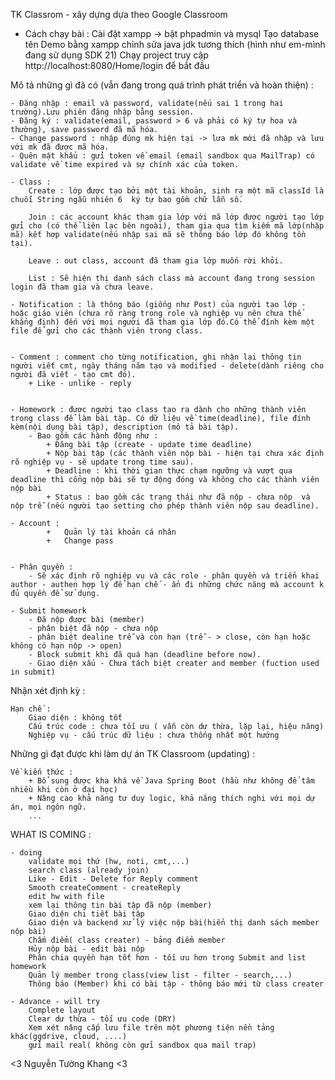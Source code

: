 TK Classrom - xây dựng dựa theo Google Classroom

- Cách chạy bài :
    Cài đặt xampp -> bật phpadmin và mysql 
    Tạo database tên Demo bằng xampp
    chỉnh sửa java jdk tương thích (hình như em-mình đang sử dụng SDK 21)
    Chạy project 
    truy cập http://localhost:8080/Home/login để bắt đầu
 
Mô tả những gì đã có (vẫn đang trong quá trình phát triển và hoàn thiện) :


    - Đăng nhập : email và password, validate(nếu sai 1 trong hai trường).Lưu phiên đăng nhập bằng session.
    - Đăng ký : validate(email, password > 6 và phải có ký tự hoa và thường), save password đã mã hóa.
    - Change password : nhập đúng mk hiện tại -> lưa mk mới đã nhập và lưu với mk đã được mã hóa.
    - Quên mật khẩu : gửi token về email (email sandbox qua MailTrap) có validate về time expired và sự chính xác của token.

    - Class : 
        Create : lớp được tạo bởi một tài khoản, sinh ra một mã classId là chuỗi String ngẫu nhiên 6  ký tự bao gồm chữ lẫn số.

        Join : các account khác tham gia lớp với mã lớp được người tạo lớp gửi cho (có thể liên lạc bên ngoài), tham gia qua tìm kiếm mã lớp(nhập mã) kết hợp validate(nếu nhập sai mã sẽ thông báo lớp đó không tồn tại).

        Leave : out class, account đã tham gia lớp muốn rời khỏi.

        List : Sẽ hiện thị danh sách class mà account đang trong session login đã tham gia và chưa leave.

    - Notification : là thông báo (giống như Post) của người tạo lớp - hoặc giáo viên (chưa rõ ràng trong role và nghiệp vụ nên chưa thể khẳng định) đến với mọi người đã tham gia lớp đó.Có thể đính kèm một file để gửi cho các thành viên trong class.
    

    - Comment : comment cho từng notification, ghi nhận lại thông tin người viết cmt, ngày tháng năm tạo và modified - delete(dành riêng cho người đã viết - tạo cmt đó).
        + Like - unlike - reply


    - Homework : được người tạo class tạo ra dành cho những thành viên trong class để làm bài tập. Có dữ liệu về time(deadline), file đính kèm(nội dung bài tập), description (mô tả bài tập).
        - Bao gồm các hành động như :
            + Đăng bài tập (create - update time deadline)
            + Nộp bài tập (các thành viên nộp bài - hiện tại chưa xác định rõ nghiệp vụ - sẽ update trong time sau).
            + Deadline : khi thời gian thực chạm ngưỡng và vượt qua deadline thì cổng nộp bài sẽ tự động đóng và không cho các thành viên nộp bài
            + Status : bao gồm các trạng thái như đã nộp - chưa nộp  và nộp trễ (nếu người tạo setting cho phép thành viên nộp sau deadline).
         
    - Account : 
            +   Quản lý tài khoản cá nhân
            +   Change pass

    
    - Phân quyền :
        - Sẽ xác định rõ nghiệp vụ và các role - phân quyền và triển khai author - authen hợp lý để hạn chế - ẩn đi những chức năng mà account k đủ quyền để sử dụng.
        
    - Submit homework
        - Đã nộp được bài (member)
        - phân biệt đã nộp - chưa nộp
        - phân biệt dealine trễ và còn hạn (trễ - > close, còn hạn hoặc không có hạn nộp -> open)
        - Block submit khi đã quá hạn (deadline before now).
        - Giao diện xấu - Chưa tách biệt creater and member (fuction used in submit)


Nhận xét định kỳ :
    
    Hạn chế :
        Giao diện : không tốt
        Cấu trúc code : chưa tối ưu ( vẫn còn dư thừa, lặp lại, hiệu năng)
        Nghiệp vụ - cấu trúc dữ liệu : chưa thống nhất một hướng
   
Những gì đạt được khi làm dự án TK Classroom (updating) :
    
    Về kiến thức : 
        + Bổ sung được kha khá về Java Spring Boot (hầu như không để tâm nhiều khi còn ở đại học)
        + Nâng cao khả năng tư duy logic, khả năng thích nghi với mọi dự án, mọi ngôn ngữ.
        ...


WHAT IS COMING :

    
    - doing
        validate mọi thứ (hw, noti, cmt,...)
        search class (already join)
        Like - Edit - Delete for Reply comment
        Smooth createComment - createReply
        edit hw with file
        xem lại thông tin bài tập đã nộp (member)
        Giao diện chi tiết bài tập
        Giao diện và backend xử lý việc nộp bài(hiển thị danh sách member nộp bài)
        Chấm điểm( class creater) - bảng điểm member
        Hủy nộp bài - edit bài nộp
        Phân chia quyền hạn tốt hơn - tối ưu hơn trong Submit and list homework
        Quản lý member trong class(view list - filter - search,...)
        Thông báo (Member) khi có bài tập - thông báo mới từ class creater
    
    - Advance - will try
        Complete layout
        Clear dư thừa - tối ưu code (DRY)       
        Xem xét nâng cấp lưu file trên một phương tiện nền tảng khác(ggdrive, cloud, ....)
        gửi mail real( không còn gửi sandbox qua mail trap)
    

<3 Nguyễn Tường Khang <3